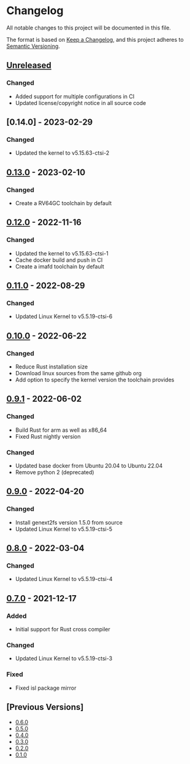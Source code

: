 # Changelog

All notable changes to this project will be documented in this file.

The format is based on [Keep a Changelog](https://keepachangelog.com/en/1.0.0/),
and this project adheres to [Semantic Versioning](https://semver.org/spec/v2.0.0.html).

## [Unreleased]
### Changed
- Added support for multiple configurations in CI
- Updated license/copyright notice in all source code

## [0.14.0] - 2023-02-29

### Changed
- Updated the kernel to v5.15.63-ctsi-2

## [0.13.0] - 2023-02-10

### Changed
- Create a RV64GC toolchain by default

## [0.12.0] - 2022-11-16

### Changed
- Updated the kernel to v5.15.63-ctsi-1
- Cache docker build and push in CI
- Create a imafd toolchain by default

## [0.11.0] - 2022-08-29

### Changed
- Updated Linux Kernel to v5.5.19-ctsi-6

## [0.10.0] - 2022-06-22

### Changed
- Reduce Rust installation size
- Download linux sources from the same github org
- Add option to specify the kernel version the toolchain provides

## [0.9.1] - 2022-06-02

### Changed
- Build Rust for arm as well as x86\_64
- Fixed Rust nightly version

### Changed

- Updated base docker from Ubuntu 20.04 to Ubuntu 22.04
- Remove python 2 (deprecated)

## [0.9.0] - 2022-04-20

### Changed

- Install genext2fs version 1.5.0 from source
- Updated Linux Kernel to v5.5.19-ctsi-5

## [0.8.0] - 2022-03-04

### Changed

- Updated Linux Kernel to v5.5.19-ctsi-4

## [0.7.0] - 2021-12-17

### Added

- Initial support for Rust cross compiler

### Changed

- Updated Linux Kernel to v5.5.19-ctsi-3

### Fixed

- Fixed isl package mirror

## [Previous Versions]

- [0.6.0]
- [0.5.0]
- [0.4.0]
- [0.3.0]
- [0.2.0]
- [0.1.0]

[Unreleased]: https://github.com/cartesi/image-toolchain/compare/v0.13.0...HEAD
[0.13.0]: https://github.com/cartesi/image-toolchain/releases/tag/v0.13.0
[0.12.0]: https://github.com/cartesi/image-toolchain/releases/tag/v0.12.0
[0.11.0]: https://github.com/cartesi/image-toolchain/releases/tag/v0.11.0
[0.10.0]: https://github.com/cartesi/image-toolchain/releases/tag/v0.10.0
[0.9.1]: https://github.com/cartesi/image-toolchain/releases/tag/v0.9.1
[0.9.0]: https://github.com/cartesi/image-toolchain/releases/tag/v0.9.0
[0.8.0]: https://github.com/cartesi/image-toolchain/releases/tag/v0.8.0
[0.7.0]: https://github.com/cartesi/image-toolchain/releases/tag/v0.7.0
[0.6.0]: https://github.com/cartesi/image-toolchain/releases/tag/v0.6.0
[0.5.0]: https://github.com/cartesi/image-toolchain/releases/tag/v0.5.0
[0.4.0]: https://github.com/cartesi/image-toolchain/releases/tag/v0.4.0
[0.3.0]: https://github.com/cartesi/image-toolchain/releases/tag/v0.3.0
[0.2.0]: https://github.com/cartesi/image-toolchain/releases/tag/v0.2.0
[0.1.0]: https://github.com/cartesi/image-toolchain/releases/tag/v0.1.0
